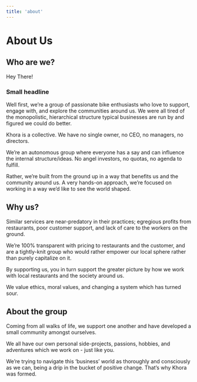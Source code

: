 ```yaml
---
title: 'about'
---
```


# About Us

## Who are we?

Hey There!

### Small headline

Well first, we’re a group of passionate bike enthusiasts who love to support, engage with, and explore the communities around us. We were all tired of the monopolistic, hierarchical structure typical businesses are run by and figured we could do better.

Khora is a collective. We have no single owner, no CEO, no managers, no directors.

We’re an autonomous group where everyone has a say and can influence the internal structure/ideas. No angel investors, no quotas, no agenda to fulfill.

Rather, we’re built from the ground up in a way that benefits us and the community around us. A very hands-on approach, we’re focused on working in a way we’d like to see the world shaped.

## Why us?

Similar services are near-predatory in their practices; egregious profits from restaurants, poor customer support, and lack of care to the workers on the ground.

We’re 100% transparent with pricing to restaurants and the customer, and are a tightly-knit group who would rather empower our local sphere rather than purely capitalize on it.

By supporting us, you in turn support the greater picture by how we work with local restaurants and the society around us.

We value ethics, moral values, and changing a system which has turned sour.

## About the group

Coming from all walks of life, we support one another and have developed a small community amongst ourselves.

We all have our own personal side-projects, passions, hobbies, and adventures which we work on - just like you.

We’re trying to navigate this ‘business’ world as thoroughly and consciously as we can, being a drip in the bucket of positive change. That’s why Khora was formed.
